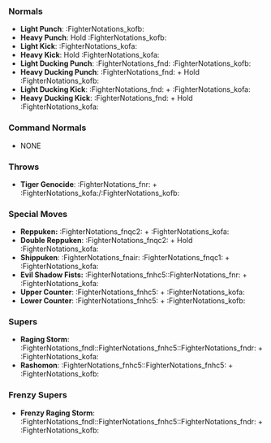 ### Normals
- **Light Punch**: :FighterNotations_kofb:
- **Heavy Punch**: Hold :FighterNotations_kofb:
- **Light Kick**: :FighterNotations_kofa:
- **Heavy Kick**: Hold :FighterNotations_kofa:
- **Light Ducking Punch**: :FighterNotations_fnd: :FighterNotations_kofb:
- **Heavy Ducking Punch**: :FighterNotations_fnd: + Hold :FighterNotations_kofb: 
- **Light Ducking Kick**: :FighterNotations_fnd: + :FighterNotations_kofa: 
- **Heavy Ducking Kick**: :FighterNotations_fnd: + Hold :FighterNotations_kofa: 
### Command Normals
- NONE
### Throws
- **Tiger Genocide**: :FighterNotations_fnr: + :FighterNotations_kofa:/:FighterNotations_kofb: 
### Special Moves
- **Reppuken:** :FighterNotations_fnqc2: + :FighterNotations_kofa: 
- **Double Reppuken**: :FighterNotations_fnqc2: + Hold :FighterNotations_kofa: 
- **Shippuken**: :FighterNotations_fnair: :FighterNotations_fnqc1: + :FighterNotations_kofa: 
- **Evil Shadow Fists:** :FighterNotations_fnhc5::FighterNotations_fnr:  + :FighterNotations_kofa: 
- **Upper Counter**: :FighterNotations_fnhc5: + :FighterNotations_kofa: 
- **Lower Counter**: :FighterNotations_fnhc5: + :FighterNotations_kofb: 
### Supers
- **Raging Storm**: :FighterNotations_fndl::FighterNotations_fnhc5::FighterNotations_fndr: + :FighterNotations_kofa: 
- **Rashomon**: :FighterNotations_fnhc5::FighterNotations_fnhc5: + :FighterNotations_kofb: 
### Frenzy Supers
- **Frenzy Raging Storm**: :FighterNotations_fndl::FighterNotations_fnhc5::FighterNotations_fndr: + :FighterNotations_kofb: 





